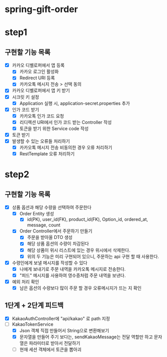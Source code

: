 # spring-gift-order

# step1

## 구현할 기능 목록
- [x] 카카오 디벨로퍼에서 앱 등록
  - [x] 카카오 로그인 활성화
  - [x] Redirect URI 등록
  - [x] 카카오톡 메시지 전송 > 선택 동의
- [x] 카카오 디벨로퍼에서 앱 키 받기
- [x] 시크릿 키 설정
  - [x] Application 실행 시, application-secret.properties 추가
- [x] 인가 코드 받기
  - [x] 카카오톡 인가 코드 요청
  - [x] 리디렉션 URI에서 인가 코드 받는 Controller 작성
  - [x] 토큰을 받기 위한 Service code 작성
- [x] 토큰 받기
- [x] 발생할 수 있는 오류들 처리하기
  - [x] 카카오톡 메시지 전송 비동의한 경우 오류 처리하기
  - [x] RestTemplate 오류 처리하기

# step2

## 구현할 기능 목록
- [x] 상품 옵션과 해당 수량을 선택하여 주문한다
  - [x] Order Entity 생성
    - [x] id(PK), user_id(FK), product_id(FK), Option_id, ordered_at, message, count
  - [x] Order Controller에서 주문하기 만들기
    - [x] 주문을 받아올 DTO 생성
    - [x] 해당 상품 옵션의 수량이 차감된다
    - [x] 해당 상품이 위시 리스트에 있는 경우 위시에서 삭제한다.
    - [x] 위의 두 기능은 미리 구현되어 있으니, 주문하는 api 구현 할 때 사용한다.

- [x] 수령인에게 보낼 메시지를 작성할 수 있다
  - [x] 나에게 보내기로 주문 내역을 카카오톡 메시지로 전송한다.
  - [x] "피드" 메시지를 사용하여 영수증처럼 주문 내역을 보낸다.
  
- [x] 예외 처리 확인
  - [x] 남은 옵션의 수량보다 많이 주문 할 경우 오류메시지가 뜨는 지 확인

## 1단계 + 2단계 피드백
- [x] KakaoAuthController에 "api/kakao" 로 path 지정
- [ ] KakaoTokenService
  - [x] Json 객체 직접 만들어서 String으로 변환해보기
  - [x] 문자열을 만들어 주기 보다는, sendKakaoMessage는 전달 역할만 하고 문자열은 파라미터로 받아서 전달하기
  - [ ] 현재 세션 객체에서 토큰을 뽑아괴